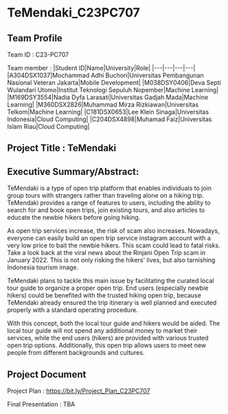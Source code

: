 ﻿# TeMendaki_C23PC707
## Team Profile

Team ID : C23-PC707

Team member :
|Student ID|Name|University|Role|
|---|---|---|---|
|A304DSX1037|Mochammad Adhi Buchori|Universitas Pembangunan Nasional Veteran Jakarta|Mobile Development|
|M038DSY0406|Deva Septi Wulandari Utomo|Institut Teknologi Sepuluh Nopember|Machine Learning|
|M169DSY3554|Nadia Dyfa Larasati|Universitas Gadjah Mada|Machine Learning|
|M360DSX2826|Muhammad Mirza Rizkiawan|Universitas Telkom|Machine Learning|
|C181DSX0653|Lee Klein Sinaga|Universitas Indonesia|Cloud Computing|
|C204DSX4898|Muhamad Faiz|Universitas Islam Riau|Cloud Computing|

## Project Title : TeMendaki

## Executive Summary/Abstract:
TeMendaki is a type of open trip platform that enables individuals to join group tours with strangers rather than traveling alone on a hiking trip. TeMendaki provides a range of features to users, including the ability to search for and book open trips, join existing tours, and also articles to educate the newbie hikers before going hiking.

As open trip services increase, the risk of scam also increases. Nowadays, everyone can easily build an open trip service instagram account with a very low price to bait the newbie hikers. This scam could lead to fatal risks. Take a look back at the viral news about the Rinjani Open Trip scam in January 2022. This is not only risking the hikers' lives, but also tarnishing Indonesia tourism image.

TeMendaki plans to tackle this main issue by facilitating the curated local tour guide to organize a proper open trip. End users (especially newbie hikers) could be benefited with the trusted hiking open trip, because TeMendaki already ensured the trip itinerary is well planned and executed properly with a standard operating procedure.

With this concept, both the local tour guide and hikers would be aided. The local tour guide will not spend any additional money to market their services, while the end users (hikers) are provided with various trusted open trip options. Additionally, this open trip allows users to meet new people from different backgrounds and cultures.

## Project Document
Project Plan : https://bit.ly/Project_Plan_C23PC707

Final Presentation : TBA

